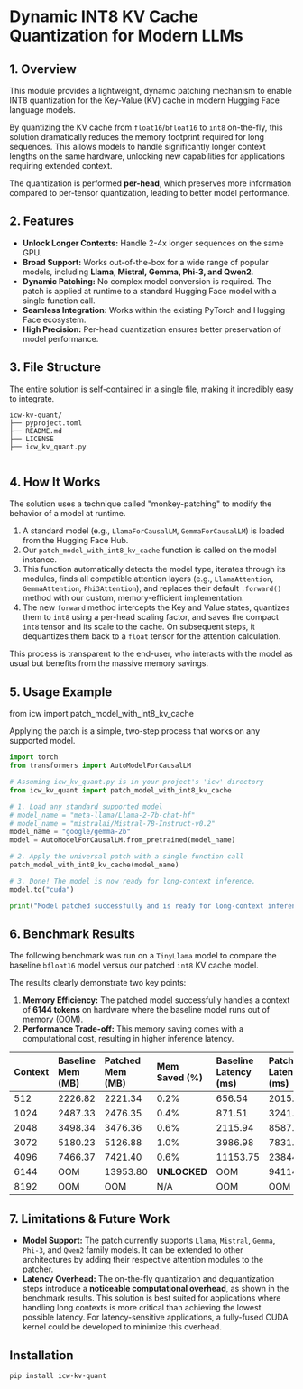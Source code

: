 # Dynamic INT8 KV Cache Quantization for Modern LLMs

## 1. Overview

This module provides a lightweight, dynamic patching mechanism to enable INT8 quantization for the Key-Value (KV) cache in modern Hugging Face language models.

By quantizing the KV cache from `float16`/`bfloat16` to `int8` on-the-fly, this solution dramatically reduces the memory footprint required for long sequences. This allows models to handle significantly longer context lengths on the same hardware, unlocking new capabilities for applications requiring extended context.

The quantization is performed **per-head**, which preserves more information compared to per-tensor quantization, leading to better model performance.

## 2. Features

- **Unlock Longer Contexts:** Handle 2-4x longer sequences on the same GPU.
- **Broad Support:** Works out-of-the-box for a wide range of popular models, including **Llama, Mistral, Gemma, Phi-3, and Qwen2**.
- **Dynamic Patching:** No complex model conversion is required. The patch is applied at runtime to a standard Hugging Face model with a single function call.
- **Seamless Integration:** Works within the existing PyTorch and Hugging Face ecosystem.
- **High Precision:** Per-head quantization ensures better preservation of model performance.

## 3. File Structure

The entire solution is self-contained in a single file, making it incredibly easy to integrate.


```
icw-kv-quant/
├── pyproject.toml
├── README.md
├── LICENSE
├── icw_kv_quant.py


```

## 4. How It Works

The solution uses a technique called "monkey-patching" to modify the behavior of a model at runtime.

1.  A standard model (e.g., `LlamaForCausalLM`, `GemmaForCausalLM`) is loaded from the Hugging Face Hub.
2.  Our `patch_model_with_int8_kv_cache` function is called on the model instance.
3.  This function automatically detects the model type, iterates through its modules, finds all compatible attention layers (e.g., `LlamaAttention`, `GemmaAttention`, `Phi3Attention`), and replaces their default `.forward()` method with our custom, memory-efficient implementation.
4.  The new `forward` method intercepts the Key and Value states, quantizes them to `int8` using a per-head scaling factor, and saves the compact `int8` tensor and its scale to the cache. On subsequent steps, it dequantizes them back to a `float` tensor for the attention calculation.

This process is transparent to the end-user, who interacts with the model as usual but benefits from the massive memory savings.

## 5. Usage Example

from icw import patch_model_with_int8_kv_cache

Applying the patch is a simple, two-step process that works on any supported model.

```python
import torch
from transformers import AutoModelForCausalLM

# Assuming icw_kv_quant.py is in your project's 'icw' directory
from icw_kv_quant import patch_model_with_int8_kv_cache

# 1. Load any standard supported model
# model_name = "meta-llama/Llama-2-7b-chat-hf"
# model_name = "mistralai/Mistral-7B-Instruct-v0.2"
model_name = "google/gemma-2b"
model = AutoModelForCausalLM.from_pretrained(model_name)

# 2. Apply the universal patch with a single function call
patch_model_with_int8_kv_cache(model_name)

# 3. Done! The model is now ready for long-context inference.
model.to("cuda")

print("Model patched successfully and is ready for long-context inference!")
```

## 6. Benchmark Results

The following benchmark was run on a `TinyLlama` model to compare the baseline `bfloat16` model versus our patched `int8` KV cache model.

The results clearly demonstrate two key points:
1.  **Memory Efficiency:** The patched model successfully handles a context of **6144 tokens** on hardware where the baseline model runs out of memory (OOM).
2.  **Performance Trade-off:** This memory saving comes with a computational cost, resulting in higher inference latency.

| Context | Baseline Mem (MB) | Patched Mem (MB) | Mem Saved (%) | Baseline Latency (ms) | Patched Latency (ms) | Latency Overhead (%) |
|:---|:---|:---|:---|:---|:---|:---|
| 512 | 2226.82 | 2221.34 | 0.2% | 656.54 | 2015.78 | 207.0% |
| 1024 | 2487.33 | 2476.35 | 0.4% | 871.51 | 3241.65 | 272.0% |
| 2048 | 3498.34 | 3476.36 | 0.6% | 2115.94 | 8587.53 | 305.8% |
| 3072 | 5180.23 | 5126.88 | 1.0% | 3986.98 | 7831.22 | 96.4% |
| 4096 | 7466.37 | 7421.40 | 0.6% | 11153.75 | 23844.05 | 113.8% |
| 6144 | OOM | 13953.80 | **UNLOCKED** | OOM | 94114.13 | N/A |
| 8192 | OOM | OOM | N/A | OOM | OOM | N/A |

## 7. Limitations & Future Work

- **Model Support:** The patch currently supports `Llama`, `Mistral`, `Gemma`, `Phi-3`, and `Qwen2` family models. It can be extended to other architectures by adding their respective attention modules to the patcher.
- **Latency Overhead:** The on-the-fly quantization and dequantization steps introduce a **noticeable computational overhead**, as shown in the benchmark results. This solution is best suited for applications where handling long contexts is more critical than achieving the lowest possible latency. For latency-sensitive applications, a fully-fused CUDA kernel could be developed to minimize this overhead.

## Installation
```bash
pip install icw-kv-quant
